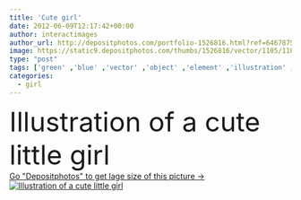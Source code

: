 ```yaml
---
title: 'Cute girl'
date: 2012-06-09T12:17:42+00:00
author: interactimages
author_url: http://depositphotos.com/portfolio-1526816.html?ref=64678756
image: https://static9.depositphotos.com/thumbs/1526816/vector/1105/11052264/api_thumb_450.jpg?forcejpeg=true
type: "post"
tags: ['green' ,'blue' ,'vector' ,'object' ,'element' ,'illustration' ,'isolated' ,'holding' ,'person' ,'human' ,'girl' ,'female' ,'young' ,'women' ,'cute' ,'smile' ,'girls' ,'child' ,'little' ,'cartoon' ,'children' ,'eyes' ,'kids' ,'hand' ,'open' ,'expression' ,'adorable' ,'woman' ,'stand' ,'drawing' ,'blonde' ,'clipart' ,'sketch' ,'clip art' ,'dress' ,'innocent' ,'tiny' ,'shoes' ,'standing' ,'short' ,'rosy' ,'gesture' ,'arms' ,'of' ,'a' ,'sandals' ,'cheeks' ,'outstretched' ,'fille' ,'dessin' ]
categories: 
  - girl
---
```

<div aling="center">
            <font size="60"> Illustration of a cute little girl</font>   
</div>
<div>
    <a href='https://depositphotos.com/11052264/stock-illustration-cute-girl.html?ref=64678756' target=_blank > Go "Depositphotos" to get lage size of this picture ->
        <img href='https://depositphotos.com/11052264/stock-illustration-cute-girl.html?ref=64678756' src='https://static9.depositphotos.com/1526816/1105/v/950/depositphotos_11052264-stock-illustration-cute-girl.jpg?forcejpeg=true' alt='Illustration of a cute little girl' >
    </a>
</div>
